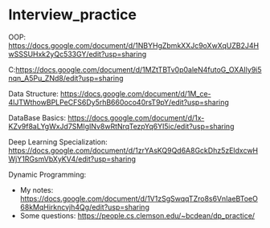 # Interview_practice
OOP: https://docs.google.com/document/d/1NBYHgZbmkXXJc9oXwXqUZB2J4HwSSSUHxk2yQc533GY/edit?usp=sharing

C:https://docs.google.com/document/d/1MZtTBTv0p0aleN4futoG_OXAIly9i5nqn_A5Pu_ZNd8/edit?usp=sharing

Data Structure:
https://docs.google.com/document/d/1M_ce-4lJTWthowBPLPeCFS6Dy5rhB660oco40rsT9pY/edit?usp=sharing

DataBase Basics:
https://docs.google.com/document/d/1x-KZv9f8aLYgWxJd7SMIgINv8wRtNrqTezpYq6YI5ic/edit?usp=sharing

Deep Learning Specialization: https://docs.google.com/document/d/1zrYAsKQ9Qd6A8GckDhz5zEldxcwHWjY1RGsmVbXyKV4/edit?usp=sharing

Dynamic Programming:
- My notes: https://docs.google.com/document/d/1V1zSgSwqqTZro8s6VnIaeBToeO68kMqHirkncvjh4Qg/edit?usp=sharing
- Some questions: https://people.cs.clemson.edu/~bcdean/dp_practice/
